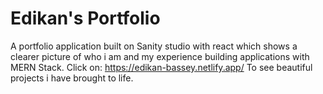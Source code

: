 # Edikan's Portfolio
A portfolio application built on Sanity studio with react which shows a clearer picture of who i am and my experience building applications with MERN Stack. 
Click on: https://edikan-bassey.netlify.app/
To see beautiful projects i have brought to life.
